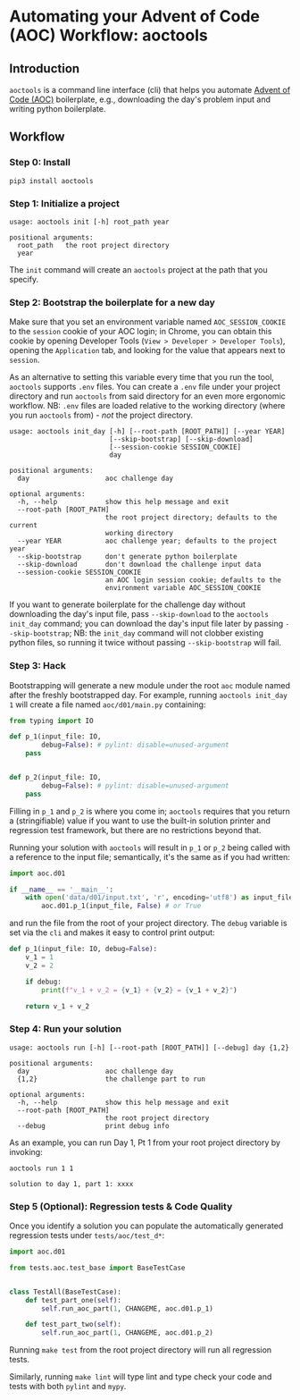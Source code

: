 # Automating your Advent of Code (AOC) Workflow: aoctools

## Introduction

`aoctools` is a command line interface (cli) that helps you automate
[Advent of Code (AOC)](https://adventofcode.com/) boilerplate, e.g., downloading
the day's problem input and writing python boilerplate.

## Workflow

### Step 0: Install

`pip3 install aoctools`

### Step 1: Initialize a project

```text
usage: aoctools init [-h] root_path year

positional arguments:
  root_path   the root project directory
  year
```

The `init` command will create an `aoctools` project at the path that you
specify.

### Step 2: Bootstrap the boilerplate for a new day

Make sure that you set an environment variable named `AOC_SESSION_COOKIE` to the
`session` cookie of your AOC login; in Chrome, you can obtain this cookie by
opening Developer Tools (`View > Developer > Developer Tools`), opening the
`Application` tab, and looking for the value that appears next to `session`.

As an alternative to setting this variable every time that you run the tool, `aoctools` supports `.env` files. You can create a `.env` file under your
project directory and run `aoctools` from said directory for an even more
ergonomic workflow. NB: `.env` files are loaded relative to the working
directory (where you run `aoctools` from) - *not* the project directory.

```text
usage: aoctools init_day [-h] [--root-path [ROOT_PATH]] [--year YEAR]
                         [--skip-bootstrap] [--skip-download]
                         [--session-cookie SESSION_COOKIE]
                         day

positional arguments:
  day                   aoc challenge day

optional arguments:
  -h, --help            show this help message and exit
  --root-path [ROOT_PATH]
                        the root project directory; defaults to the current
                        working directory
  --year YEAR           aoc challenge year; defaults to the project year
  --skip-bootstrap      don't generate python boilerplate
  --skip-download       don't download the challenge input data
  --session-cookie SESSION_COOKIE
                        an AOC login session cookie; defaults to the
                        environment variable AOC_SESSION_COOKIE
```

If you want to generate boilerplate for the challenge day without downloading
the day's input file, pass `--skip-download` to the `aoctools init_day`
command; you can download the day's input file later by passing
`--skip-bootstrap`; NB: the `init_day` command will not clobber existing
python files, so running it twice without passing `--skip-bootstrap` will fail.

### Step 3: Hack

Bootstrapping will generate a new module under the root `aoc` module named after
the freshly bootstrapped day. For example, running `aoctools init_day 1` will
create a file named `aoc/d01/main.py` containing:

```python
from typing import IO

def p_1(input_file: IO,
        debug=False): # pylint: disable=unused-argument
    pass


def p_2(input_file: IO,
        debug=False): # pylint: disable=unused-argument
    pass

```

Filling in `p_1` and `p_2` is where you come in; `aoctools` requires that
you return a (stringifiable) value if you want to use the built-in solution
printer and regression test framework, but there are no restrictions beyond
that.

Running your solution with `aoctools` will result in `p_1` or `p_2` being
called with a reference to the input file; semantically, it's the same as if
you had written:

```python
import aoc.d01

if __name__ == '__main__':
    with open('data/d01/input.txt', 'r', encoding='utf8') as input_file:
        aoc.d01.p_1(input_file, False) # or True
```

and run the file from the root of your project directory. The `debug` variable
is set via the `cli` and makes it easy to control print output:

```python
def p_1(input_file: IO, debug=False):
    v_1 = 1
    v_2 = 2

    if debug:
        print(f"v_1 + v_2 = {v_1} + {v_2} = {v_1 + v_2}")

    return v_1 + v_2
```

### Step 4: Run your solution

```text
usage: aoctools run [-h] [--root-path [ROOT_PATH]] [--debug] day {1,2}

positional arguments:
  day                   aoc challenge day
  {1,2}                 the challenge part to run

optional arguments:
  -h, --help            show this help message and exit
  --root-path [ROOT_PATH]
                        the root project directory
  --debug               print debug info
```

As an example, you can run Day 1, Pt 1 from your root project directory by
invoking:

```text
aoctools run 1 1

solution to day 1, part 1: xxxx
```

### Step 5 (Optional): Regression tests & Code Quality

Once you identify a solution you can populate the automatically generated
regression tests under `tests/aoc/test_d*`:

```python
import aoc.d01

from tests.aoc.test_base import BaseTestCase


class TestAll(BaseTestCase):
    def test_part_one(self):
        self.run_aoc_part(1, CHANGEME, aoc.d01.p_1)

    def test_part_two(self):
        self.run_aoc_part(1, CHANGEME, aoc.d01.p_2)
```

Running `make test` from the root project directory will run all regression
tests.

Similarly, running `make lint` will type lint and type check your code and
tests with both `pylint` and `mypy`.
